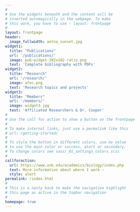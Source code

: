 ```yaml
---
#
# Use the widgets beneath and the content will be
# inserted automagically in the webpage. To make
# this work, you have to use › layout: frontpage
#
layout: frontpage
header:
  image_fullwidth: aetna_sunset.jpg
widget1:
  title: "Publications"
  url: '/publications/'
  image: pub-widget-302x182-ratio.png
  text: 'Complete bibliography with PDFs'
widget2:
  title: "Research"
  url: '/research/'
  image: afec.png
  text: 'Research topics and projects'
widget3:
  title: "Members"
  url: '/members/'
  image: widget3.jpg
  text: 'Affiliated Researchers & Dr. Cooper'
#
# Use the call for action to show a button on the frontpage
#
# To make internal links, just use a permalink like this
# url: /getting-started/
#
# To style the button in different colors, use no value
# to use the main color or success, alert or secondary.
# To change colors see sass/_01_settings_colors.scss
#
callforaction:
  url: https://www.unk.edu/academics/biology/index.php
  text: More information about where I work ›
  style: alert
permalink: /index.html
#
# This is a nasty hack to make the navigation highlight
# this page as active in the topbar navigation
#
homepage: true
---
```


